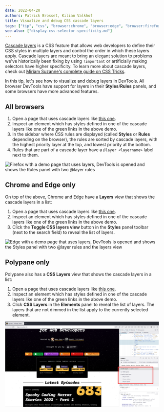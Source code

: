 ```yaml
---
date: 2022-04-20
authors: Patrick Brosset, Kilian Valkhof
title: Visualize and debug CSS cascade layers
tags: ["tip", "css", "browser:chrome", "browser:edge", "browser:firefox", "browser:safari", "browser:polypane"]
see-also: ["display-css-selector-specificity.md"]
---
```


[Cascade layers](https://developer.mozilla.org/docs/Learn/CSS/Building_blocks/Cascade_layers) is a CSS feature that allows web developers to define their CSS styles in multiple layers and control the order in which these layers apply. Cascade layers are meant to bring an elegant solution to problems we've historically been fixing by using `!important` or artificially making selectors have higher specificity. To learn more about cascade layers, check out [Miriam Suzanne's complete guide on CSS Tricks](https://css-tricks.com/css-cascade-layers/).

In this tip, let's see how to visualize and debug layers in DevTools. All browser DevTools have support for layers in their **Styles**/**Rules** panels, and some browsers have more advanced features.

## All browsers

1. Open a page that uses cascade layers like [this one](https://codepen.io/web-dot-dev/full/LYzqPEp).
1. Inspect an element which has styles defined in one of the cascade layers like one of the green links in the above demo.
1. In the sidebar where CSS rules are displayed (called **Styles** or **Rules** depending on the browser), the rules are sorted by cascade layers, with the highest priority layer at the top, and lowest priority at the bottom.
1. Rules that are part of a cascade layer have a `@layer <layername>` label next to them.

![Firefox with a demo page that uses layers, DevTools is opened and shows the Rules panel with two @layer rules](../../assets/img/debug-css-cascade-layers-firefox.png)

## Chrome and Edge only

On top of the above, Chrome and Edge have a **Layers** view that shows the cascade layers in a list:

1. Open a page that uses cascade layers like [this one](https://codepen.io/web-dot-dev/full/LYzqPEp).
1. Inspect an element which has styles defined in one of the cascade layers like one of the green links in the above demo.
1. Click the **Toggle CSS layers view** button in the **Styles** panel toolbar (next to the search field) to reveal the list of layers.

![Edge with a demo page that uses layers, DevTools is opened and shows the Styles panel with two @layer rules and the layers view](../../assets/img/debug-css-cascade-layers-edge.png)

## Polypane only

Polypane also has a **CSS Layers** view that shows the cascade layers in a list:

1. Open a page that uses cascade layers like [this one](https://codepen.io/web-dot-dev/full/LYzqPEp).
1. Inspect an element which has styles defined in one of the cascade layers like one of the green links in the above demo.
1. Click **CSS Layers** in the **Elements** panel to reveal the list of layers. The layers that are not dimmed in the list apply to the currently selected element.

![Polypane with a demo page that uses layers, the Elements panel is open and shows three layers in the CSS Layers view, one of which is dimmed.](../../assets/img/debug-css-cascade-layers-polypane.png)
